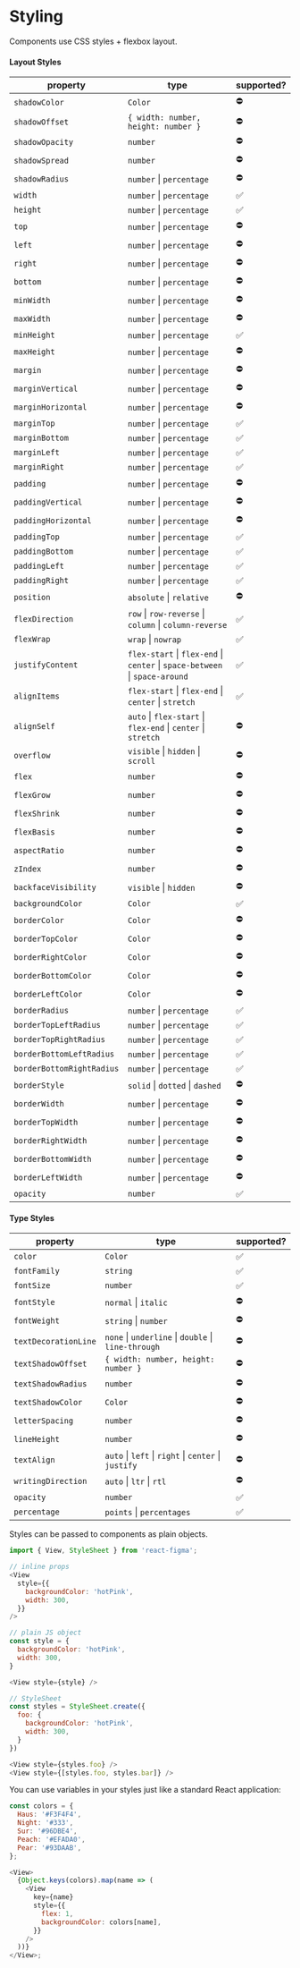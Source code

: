 # Styling

Components use CSS styles + flexbox layout.

#### Layout Styles

| property                  | type                                                                                        | supported? |
| ------------------------- | ------------------------------------------------------------------------------------------- | ---------- |
| `shadowColor`             | `Color`                                                                                     | ⛔         |
| `shadowOffset`            | `{ width: number, height: number }`                                                         | ⛔         |
| `shadowOpacity`           | `number`                                                                                    | ⛔         |
| `shadowSpread`            | `number`                                                                                    | ⛔         |
| `shadowRadius`            | `number` &#124; `percentage`                                                                | ⛔         |
| `width`                   | `number` &#124; `percentage`                                                                | ✅         |
| `height`                  | `number` &#124; `percentage`                                                                | ✅         |
| `top`                     | `number` &#124; `percentage`                                                                | ⛔         |
| `left`                    | `number` &#124; `percentage`                                                                | ⛔         |
| `right`                   | `number` &#124; `percentage`                                                                | ⛔         |
| `bottom`                  | `number` &#124; `percentage`                                                                | ⛔         |
| `minWidth`                | `number` &#124; `percentage`                                                                | ⛔         |
| `maxWidth`                | `number` &#124; `percentage`                                                                | ⛔         |
| `minHeight`               | `number` &#124; `percentage`                                                                | ✅         |
| `maxHeight`               | `number` &#124; `percentage`                                                                | ⛔         |
| `margin`                  | `number` &#124; `percentage`                                                                | ⛔         |
| `marginVertical`          | `number` &#124; `percentage`                                                                | ⛔         |
| `marginHorizontal`        | `number` &#124; `percentage`                                                                | ⛔         |
| `marginTop`               | `number` &#124; `percentage`                                                                | ✅         |
| `marginBottom`            | `number` &#124; `percentage`                                                                | ✅         |
| `marginLeft`              | `number` &#124; `percentage`                                                                | ✅         |
| `marginRight`             | `number` &#124; `percentage`                                                                | ✅         |
| `padding`                 | `number` &#124; `percentage`                                                                | ⛔         |
| `paddingVertical`         | `number` &#124; `percentage`                                                                | ⛔         |
| `paddingHorizontal`       | `number` &#124; `percentage`                                                                | ⛔         |
| `paddingTop`              | `number` &#124; `percentage`                                                                | ✅         |
| `paddingBottom`           | `number` &#124; `percentage`                                                                | ✅         |
| `paddingLeft`             | `number` &#124; `percentage`                                                                | ✅         |
| `paddingRight`            | `number` &#124; `percentage`                                                                | ✅         |
| `position`                | `absolute` &#124; `relative`                                                                | ⛔         |
| `flexDirection`           | `row` &#124; `row-reverse` &#124; `column` &#124; `column-reverse`                          | ✅         |
| `flexWrap`                | `wrap` &#124; `nowrap`                                                                      | ✅         |
| `justifyContent`          | `flex-start` &#124; `flex-end` &#124; `center` &#124; `space-between` &#124; `space-around` | ✅         |
| `alignItems`              | `flex-start` &#124; `flex-end` &#124; `center` &#124; `stretch`                             | ✅         |
| `alignSelf`               | `auto` &#124; `flex-start` &#124; `flex-end` &#124; `center` &#124; `stretch`               | ⛔         |
| `overflow`                | `visible` &#124; `hidden` &#124; `scroll`                                                   | ⛔         |
| `flex`                    | `number`                                                                                    | ⛔         |
| `flexGrow`                | `number`                                                                                    | ⛔         |
| `flexShrink`              | `number`                                                                                    | ⛔         |
| `flexBasis`               | `number`                                                                                    | ⛔         |
| `aspectRatio`             | `number`                                                                                    | ⛔️         |
| `zIndex`                  | `number`                                                                                    | ⛔         |
| `backfaceVisibility`      | `visible` &#124; `hidden`                                                                   | ⛔️         |
| `backgroundColor`         | `Color`                                                                                     | ✅         |
| `borderColor`             | `Color`                                                                                     | ⛔         |
| `borderTopColor`          | `Color`                                                                                     | ⛔         |
| `borderRightColor`        | `Color`                                                                                     | ⛔         |
| `borderBottomColor`       | `Color`                                                                                     | ⛔         |
| `borderLeftColor`         | `Color`                                                                                     | ⛔         |
| `borderRadius`            | `number` &#124; `percentage`                                                                | ✅         |
| `borderTopLeftRadius`     | `number` &#124; `percentage`                                                                | ✅         |
| `borderTopRightRadius`    | `number` &#124; `percentage`                                                                | ✅         |
| `borderBottomLeftRadius`  | `number` &#124; `percentage`                                                                | ✅         |
| `borderBottomRightRadius` | `number` &#124; `percentage`                                                                | ✅         |
| `borderStyle`             | `solid` &#124; `dotted` &#124; `dashed`                                                     | ⛔         |
| `borderWidth`             | `number` &#124; `percentage`                                                                | ⛔         |
| `borderTopWidth`          | `number` &#124; `percentage`                                                                | ⛔         |
| `borderRightWidth`        | `number` &#124; `percentage`                                                                | ⛔         |
| `borderBottomWidth`       | `number` &#124; `percentage`                                                                | ⛔         |
| `borderLeftWidth`         | `number` &#124; `percentage`                                                                | ⛔         |
| `opacity`                 | `number`                                                                                    | ✅         |

#### Type Styles

| property             | type                                                                 | supported? |
| -------------------- | -------------------------------------------------------------------- | ---------- |
| `color`              | `Color`                                                              | ✅         |
| `fontFamily`         | `string`                                                             | ✅         |
| `fontSize`           | `number`                                                             | ✅         |
| `fontStyle`          | `normal` &#124; `italic`                                             | ⛔         |
| `fontWeight`         | `string` &#124; `number`                                             | ⛔         |
| `textDecorationLine` | `none` &#124; `underline` &#124; `double` &#124; `line-through`      | ⛔         |
| `textShadowOffset`   | `{ width: number, height: number }`                                  | ⛔         |
| `textShadowRadius`   | `number`                                                             | ⛔         |
| `textShadowColor`    | `Color`                                                              | ⛔         |
| `letterSpacing`      | `number`                                                             | ⛔         |
| `lineHeight`         | `number`                                                             | ⛔         |
| `textAlign`          | `auto` &#124; `left` &#124; `right` &#124; `center` &#124; `justify` | ⛔         |
| `writingDirection`   | `auto` &#124; `ltr` &#124; `rtl`                                     | ⛔️        |
| `opacity`            | `number`                                                             | ✅         |
| `percentage`         | `points` &#124; `percentages`                                        | ✅         |

Styles can be passed to components as plain objects.

```js
import { View, StyleSheet } from 'react-figma';

// inline props
<View
  style={{
    backgroundColor: 'hotPink',
    width: 300,
  }}
/>

// plain JS object
const style = {
  backgroundColor: 'hotPink',
  width: 300,
}

<View style={style} />

// StyleSheet
const styles = StyleSheet.create({
  foo: {
    backgroundColor: 'hotPink',
    width: 300,
  }
})

<View style={styles.foo} />
<View style={[styles.foo, styles.bar]} />
```

You can use variables in your styles just like a standard React application:

```javascript
const colors = {
  Haus: '#F3F4F4',
  Night: '#333',
  Sur: '#96DBE4',
  Peach: '#EFADA0',
  Pear: '#93DAAB',
};

<View>
  {Object.keys(colors).map(name => (
    <View
      key={name}
      style={{
        flex: 1,
        backgroundColor: colors[name],
      }}
    />
  ))}
</View>;
```
